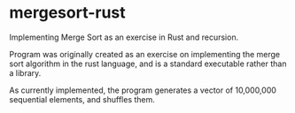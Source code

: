 # mergesort-rust
Implementing Merge Sort as an exercise in Rust and recursion.

Program was originally created as an exercise on implementing the merge sort algorithm in the rust language, 
and is a standard executable rather than a library.

As currently implemented, the program generates a vector of 10,000,000 sequential elements, and shuffles them.

